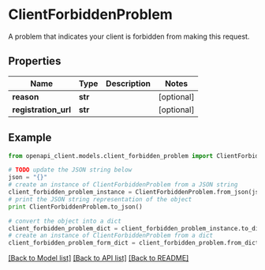 # ClientForbiddenProblem

A problem that indicates your client is forbidden from making this request.

## Properties
Name | Type | Description | Notes
------------ | ------------- | ------------- | -------------
**reason** | **str** |  | [optional] 
**registration_url** | **str** |  | [optional] 

## Example

```python
from openapi_client.models.client_forbidden_problem import ClientForbiddenProblem

# TODO update the JSON string below
json = "{}"
# create an instance of ClientForbiddenProblem from a JSON string
client_forbidden_problem_instance = ClientForbiddenProblem.from_json(json)
# print the JSON string representation of the object
print ClientForbiddenProblem.to_json()

# convert the object into a dict
client_forbidden_problem_dict = client_forbidden_problem_instance.to_dict()
# create an instance of ClientForbiddenProblem from a dict
client_forbidden_problem_form_dict = client_forbidden_problem.from_dict(client_forbidden_problem_dict)
```
[[Back to Model list]](../README.md#documentation-for-models) [[Back to API list]](../README.md#documentation-for-api-endpoints) [[Back to README]](../README.md)


